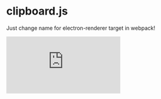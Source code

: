 # clipboard.js

Just change name for electron-renderer target in webpack!

![origin](https://github.com/zenorocha/clipboard.js)
